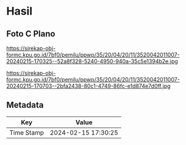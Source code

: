 # Hasil

## Foto C Plano

https://sirekap-obj-formc.kpu.go.id/7bf0/pemilu/ppwp/35/20/04/20/11/3520042011007-20240215-170325--52a8f328-5240-4950-940a-35c5e1394b2e.jpg

https://sirekap-obj-formc.kpu.go.id/7bf0/pemilu/ppwp/35/20/04/20/11/3520042011007-20240215-170703--2bfa2438-80c1-4749-86fc-e1d874e7d0ff.jpg


## Metadata

| Key        | Value               |
| ---------- | ------------------- |
| Time Stamp | 2024-02-15 17:30:25 |



